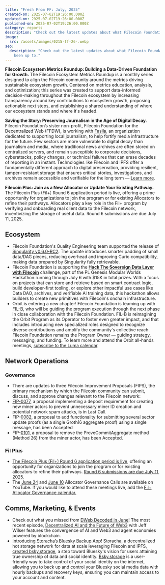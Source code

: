```yaml
---
title: "Fresh From FF: July, 2025"
created-on: 2025-07-02T19:26:00.000Z
updated-on: 2025-07-02T19:26:00.000Z
published-on: 2025-07-02T19:26:00.000Z
category: reports
description: "Check out the latest updates about what Filecoin Foundation has been up to."
image:
  src: /assets/images/0215-ff-26-.webp
seo:
  description: "Check out the latest updates about what Filecoin Foundation has
    been up to."
---
```


​​**Filecoin Ecosystem Metrics Roundup: Building a Data-Driven Foundation for Growth.** The Filecoin Ecosystem Metrics Roundup is a monthly series designed to align the Filecoin community around the metrics driving sustainable ecosystem growth. Centered on metrics education, analysis, and optimization; this series was created to support data-informed decision-making throughout the Filecoin ecosystem by increasing transparency around key contributions to ecosystem growth, proposing actionable next steps, and establishing a shared understanding of where our ecosystem stands and where it's headed.

**Saving the Story: Preserving Journalism in the Age of Digital Decay.** Filecoin Foundation’s sister non-profit, Filecoin Foundation for the Decentralized Web (FFDW), is working with [Fasila](https://www.fasila-inc.com/), an organization dedicated to supporting local journalism, to help fortify media infrastructure for the future. Few sectors are more vulnerable to digital decay than journalism and media, where traditional news archives are often stored on centralized servers, and remain susceptible to corporate decisions, cyberattacks, policy changes, or technical failures that can erase decades of reporting in an instant. Technologies like Filecoin and IPFS offer a fundamentally different approach to digital preservation, providing resilient, tamper-resistant storage that ensures critical stories, investigations, and archives remain accessible and verifiable for the long term — [Learn more](https://github.com/blog/saving-the-story-preserving-journalism-in-the-age-of-digital-decay).

**Filecoin Plus: Join as a New Allocator or Update Your Existing Pathway.** The Filecoin Plus (Fil+) Round 6 application period is live, offering a prime opportunity for organizations to join the program or for existing Allocators to refine their pathways. Allocators play a key role in the Fil+ program by verifying and onboarding real client data to the Filecoin network, incentivizing the storage of useful data. Round 6 submissions are due July 11, 2025.

## Ecosystem

- Filecoin Foundation's Quality Engineering team supported the release of [Singularity v0.6.0-RC2](https://github.com/data-preservation-programs/singularity/releases). The update introduces smarter padding of small data/DAG pieces, reducing overhead and improving Curio compatibility, making data prepared by Singularity fully retrievable. 
- Filecoin Foundation is supporting the **[Hack The Sovereign Data Layer with Filecoin](https://plgenesis.devspot.app/en?activeTab=overview&challenge=filecoin-foundation)** challenge, part of the PL Genesis Modular Worlds Hackathon running through July 6 with $15K in total prizes. With a focus on projects that can store and retrieve based on smart contract logic, build developer-first tooling, or explore other impactful use cases like Data DAO, archives, and verifiable AI training data, this hackathon allows builders to create new primitives with Filecoin's onchain infrastructure.
- Orbit is entering a new chapter! Filecoin Foundation is teaming up with [FIL-B](http://fil.builders), who will be guiding the program execution through the next phase in close collaboration with the Filecoin Foundation. FIL-B is reimagining the Orbit Program as its Operator to foster even greater impact, and that includes introducing new specialized roles designed to recognize diverse contributions and amplify the community's collective reach. Filecoin Foundation remains the Program Owner — guiding strategy, messaging, and funding. To learn more and attend the Orbit all-hands meetings, [subscribe to the Luma calendar](https://lu.ma/filecoinorbit). 

## Network Operations

### Governance

- There are updates to three Filecoin Improvement Proposals (FIPS), the primary mechanism by which the Filecoin community can submit, discuss, and approve changes relevant to the Filecoin network:
- [FIP-0077](https://github.com/filecoin-project/FIPs/blob/master/FIPS/fip-0077.md), a proposal implementing a deposit requirement for creating new miner actors to prevent unnecessary miner ID creation and potential network spam attacks, is in Last Call.
- FIP-[0082](https://github.com/filecoin-project/FIPs/blob/master/FIPS/fip-0082.md), a proposal to add functionality for submitting several sector update proofs (as a single Groth16 aggregate proof) using a single message, has been Accepted
- FIP-[0101](https://github.com/filecoin-project/FIPs/blob/master/FIPS/fip-0101.md), a proposal to remove the ProveCommitAggregate method (Method 26) from the miner actor, has been Accepted.

### Fil Plus 

- [The Filecoin Plus (Fil+) Round 6 application period is live](/blog/filecoin-plus-join-as-a-new-allocator-or-update-your-existing-pathway), offering an opportunity for organizations to join the program or for existing allocators to refine their pathways. [Round 6 submissions are due July 11, 2025](/blog/filecoin-plus-join-as-a-new-allocator-or-update-your-existing-pathway).
- The [June 24](https://www.youtube.com/watch?v=v6toHJvME-k) and [June 10](https://www.youtube.com/watch?v=ytSDr9xt_Qs) Allocator Governance Calls are available on YouTube. If you would like to attend these meetings live, add the [Fil+ Allocator Governance calendar.](https://calendar.google.com/calendar/embed?src=c_k1gkfoom17g0j8c6bam6uf43j0%40group.calendar.google.com&ctz=America%2FLos_Angeles)

## Comms, Marketing, & Events

- Check out what you missed from [DWeb Decoded in June](https://www.youtube.com/playlist?list=PLp3zrT1ewY0micCUXk2G1B1-ukbpuclJy)! The most recent episode, [Decentralized AI and the Future of Web3](https://www.youtube.com/watch?v=omrFIOgq0iU&list=PLp3zrT1ewY0micCUXk2G1B1-ukbpuclJy&index=1) with Jeff Wilser features the convergence of AI and Web3 and agent economies powered by blockchain.
- [Introducing Storacha’s Bluesky Backup App!](https://bsky.app/profile/storacha.network/post/3lrgja7t6uc24) Storacha, a decentralized hot storage network for data at scale leveraging Filecoin and IPFS, [created bsky.storage](https://medium.com/@storacha/introducing-bsky-storage-own-your-social-identity-aa386944e7c7), a step toward Bluesky's vision for users attaining true ownership of data and social identity. [Bsky.storage](https://bsky.storage/) is a user-friendly way to take control of your social identity on the internet, allowing you to back up and control your Bluesky social media data with hourly backups and recovery keys, ensuring you can maintain access to your account and content.

